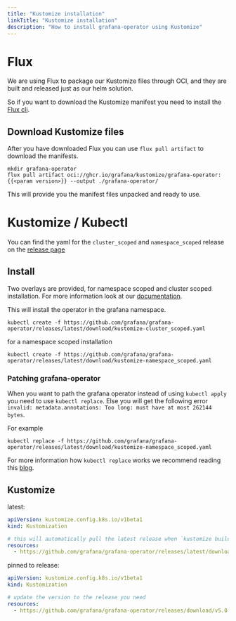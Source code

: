 ```yaml
---
title: "Kustomize installation"
linkTitle: "Kustomize installation"
description: "How to install grafana-operator using Kustomize"
---
```


# Flux

We are using Flux to package our Kustomize files through OCI, and they are built and released just as our helm solution.

So if you want to download the Kustomize manifest you need to install the [Flux cli](https://fluxcd.io/flux/installation/).

## Download Kustomize files

After you have downloaded Flux you can use `flux pull artifact` to download the manifests.

```shell
mkdir grafana-operator
flux pull artifact oci://ghcr.io/grafana/kustomize/grafana-operator:{{<param version>}} --output ./grafana-operator/
```

This will provide you the manifest files unpacked and ready to use.

# Kustomize / Kubectl

You can find the yaml for the `cluster_scoped` and `namespace_scoped` release on the [release page](https://github.com/grafana/grafana-operator/releases/latest)

## Install

Two overlays are provided, for namespace scoped and cluster scoped installation.
For more information look at our [documentation](https://grafana-operator.github.io/grafana-operator/docs/grafana/#where-should-the-operator-look-for-grafana-resources).

This will install the operator in the grafana namespace.

```shell
kubectl create -f https://github.com/grafana/grafana-operator/releases/latest/download/kustomize-cluster_scoped.yaml
```

for a namespace scoped installation

```shell
kubectl create -f https://github.com/grafana/grafana-operator/releases/latest/download/kustomize-namespace_scoped.yaml
```

### Patching grafana-operator

When you want to path the grafana operator instead of using `kubectl apply` you need to use `kubectl replace`.
Else you will get the following error `invalid: metadata.annotations: Too long: must have at most 262144 bytes`.

For example

```shell
kubectl replace -f https://github.com/grafana/grafana-operator/releases/latest/download/kustomize-namespace_scoped.yaml
```

For more information how `kubectl replace` works we recommend reading this [blog](https://blog.atomist.com/kubernetes-apply-replace-patch/).

## Kustomize

latest:

```yaml
apiVersion: kustomize.config.k8s.io/v1beta1
kind: Kustomization

# this will automatically pull the latest release when `kustomize build` is executed
resources:
  - https://github.com/grafana/grafana-operator/releases/latest/download/kustomize-cluster_scoped.yaml
```

pinned to release:

```yaml
apiVersion: kustomize.config.k8s.io/v1beta1
kind: Kustomization

# update the version to the release you need
resources:
  - https://github.com/grafana/grafana-operator/releases/download/v5.0.10/kustomize-cluster_scoped.yaml

```